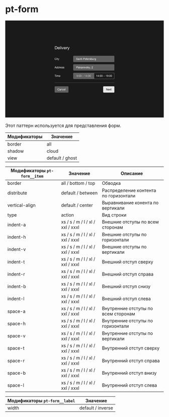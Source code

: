 # pt-form

![pt-form](_images/pt-form.png)

Этот паттерн используется для представления форм.

Модификаторы | Значение
------------ | ---------------
border       | all
shadow       | cloud
view         | default / ghost

Модификаторы `pt-form__item` | Значение                         | Описание
---------------------------- | -------------------------------- | -------------------------------------
border                       | all / bottom / top               | Обводка
distribute                   | default / between                | Распределение контента по горизонтали
vertical-align               | default / center                 | Выравнивание конента по вертикали
type                         | action                           | Вид строки
indent-a                     | xs / s / m / l / xl / xxl / xxxl | Внешние отступы по всем сторонам
indent-h                     | xs / s / m / l / xl / xxl / xxxl | Внешние отступы по горизонтали
indent-v                     | xs / s / m / l / xl / xxl / xxxl | Внешние отступы по вертикали
indent-t                     | xs / s / m / l / xl / xxl / xxxl | Внешний отступ сверху
indent-r                     | xs / s / m / l / xl / xxl / xxxl | Внешний отступ справа
indent-b                     | xs / s / m / l / xl / xxl / xxxl | Внешний отступ снизу
indent-l                     | xs / s / m / l / xl / xxl / xxxl | Внешний отступ слева
space-a                      | xs / s / m / l / xl / xxl / xxxl | Внутренние отступы по всем сторонам
space-h                      | xs / s / m / l / xl / xxl / xxxl | Внутренние отступы по горизонтали
space-v                      | xs / s / m / l / xl / xxl / xxxl | Внутренние отступы по вертикали
space-t                      | xs / s / m / l / xl / xxl / xxxl | Внутренний отступ сверху
space-r                      | xs / s / m / l / xl / xxl / xxxl | Внутренний отступ справа
space-b                      | xs / s / m / l / xl / xxl / xxxl | Внутренний отступ внизу
space-l                      | xs / s / m / l / xl / xxl / xxxl | Внутренний отступ слева

Модификаторы `pt-form__label` | Значение         
----------------------------- | -----------------
width                         | default / inverse